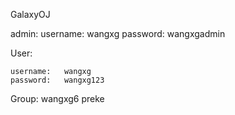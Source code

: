 GalaxyOJ

admin:
    username:   wangxg
    password:   wangxgadmin

User:

    username:   wangxg
    password:   wangxg123

Group:
    wangxg6
    preke
